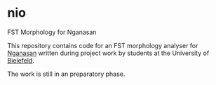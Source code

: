 # nio
FST Morphology for Nganasan

This repository contains code for an FST morphology analyser for [Nganasan](https://en.wikipedia.org/wiki/Nganasan_language) written during project work by students at the University of [Bielefeld](https://en.wikipedia.org/wiki/Bielefeld_Conspiracy).

The work is still in an preparatory phase.
